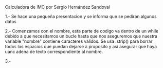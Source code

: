 Calculadora de IMC por Sergio Hernández Sandoval

1.- Se hace una pequeña presentacion y se informa que se pediran algunos datos

2.- Comenzamos con el nombre, esta parte de codigo va dentro de un while debido a que necesitamos un bucle hasta que nos 
    aseguremos que nuestra variable "nombre" contiene caracteres validos. Se usa .strip() para borrar todos los espacios
    que puedan dejarse a proposito y asi asegurar que haya uanc adena de texto correspondiente al nombre.

3.- 

